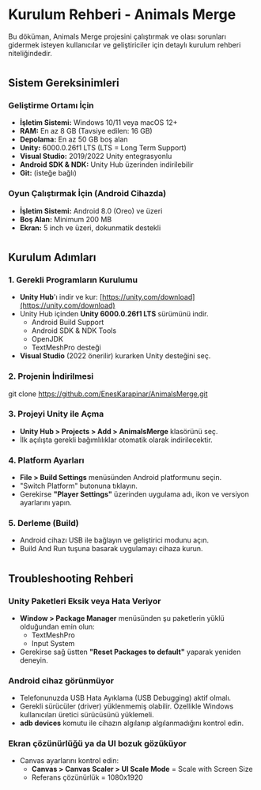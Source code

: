 # Kurulum Rehberi - Animals Merge

Bu döküman, Animals Merge projesini çalıştırmak ve olası sorunları gidermek isteyen kullanıcılar ve geliştiriciler için detaylı kurulum rehberi niteliğindedir.

#
## Sistem Gereksinimleri

### Geliştirme Ortamı İçin

- **İşletim Sistemi:** Windows 10/11 veya macOS 12+
- **RAM:** En az 8 GB (Tavsiye edilen: 16 GB)
- **Depolama:** En az 50 GB boş alan
- **Unity:** 6000.0.26f1 LTS (LTS = Long Term Support)
- **Visual Studio:** 2019/2022 Unity entegrasyonlu
- **Android SDK & NDK:** Unity Hub üzerinden indirilebilir
- **Git:** (isteğe bağlı)

### Oyun Çalıştırmak İçin (Android Cihazda)

- **İşletim Sistemi:** Android 8.0 (Oreo) ve üzeri
- **Boş Alan:** Minimum 200 MB
- **Ekran:** 5 inch ve üzeri, dokunmatik destekli

#
## Kurulum Adımları

### 1. Gerekli Programların Kurulumu

- **Unity Hub**'ı indir ve kur: [https://unity.com/download](https://unity.com/download)
-  Unity Hub içinden **Unity 6000.0.26f1 LTS** sürümünü indir.
   - Android Build Support
   - Android SDK & NDK Tools
   - OpenJDK
   - TextMeshPro desteği
- **Visual Studio** (2022 önerilir) kurarken Unity desteğini seç.

### 2. Projenin İndirilmesi
git clone https://github.com/EnesKarapinar/AnimalsMerge.git

### 3. Projeyi Unity ile Açma
- **Unity Hub > Projects > Add > AnimalsMerge** klasörünü seç.
- İlk açılışta gerekli bağımlılıklar otomatik olarak indirilecektir.
### 4. Platform Ayarları
- **File > Build Settings** menüsünden Android platformunu seçin.
- "Switch Platform" butonuna tıklayın.
- Gerekirse **"Player Settings"** üzerinden uygulama adı, ikon ve versiyon ayarlarını yapın.
### 5. Derleme (Build)
- Android cihazı USB ile bağlayın ve geliştirici modunu açın.
- Build And Run tuşuna basarak uygulamayı cihaza kurun.
#
## Troubleshooting Rehberi
### Unity Paketleri Eksik veya Hata Veriyor
- **Window > Package Manager** menüsünden şu paketlerin yüklü olduğundan emin olun:
  - TextMeshPro
  - Input System
- Gerekirse sağ üstten **"Reset Packages to default"** yaparak yeniden deneyin.
### Android cihaz görünmüyor
- Telefonunuzda USB Hata Ayıklama (USB Debugging) aktif olmalı.
- Gerekli sürücüler (driver) yüklenmemiş olabilir. Özellikle Windows kullanıcıları üretici sürücüsünü yüklemeli.
- **adb devices** komutu ile cihazın algılanıp algılanmadığını kontrol edin.
### Ekran çözünürlüğü ya da UI bozuk gözüküyor
- Canvas ayarlarını kontrol edin:
  - **Canvas > Canvas Scaler > UI Scale Mode** = Scale with Screen Size
  - Referans çözünürlük = 1080x1920

